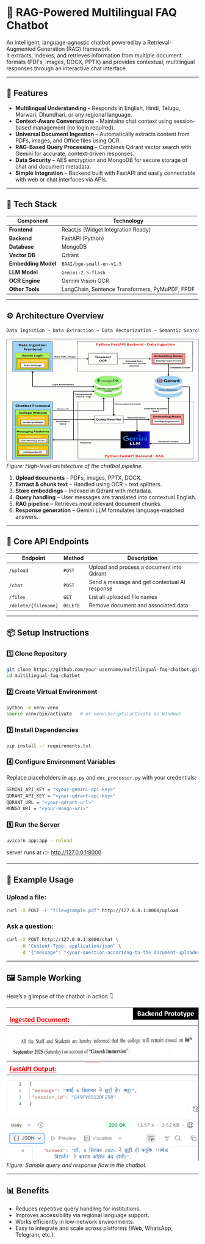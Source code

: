 # 🧠 RAG-Powered Multilingual FAQ Chatbot

An intelligent, language-agnostic chatbot powered by a Retrieval-Augmented Generation (RAG) framework.  
It extracts, indexes, and retrieves information from multiple document formats (PDFs, images, DOCX, PPTX) and provides contextual, multilingual responses through an interactive chat interface.

---

## 🚀 Features

- **Multilingual Understanding** – Responds in English, Hindi, Telugu, Marwari, Dhundhari, or any regional language.
- **Context-Aware Conversations** – Maintains chat context using session-based management (no login required).
- **Universal Document Ingestion** – Automatically extracts content from PDFs, images, and Office files using OCR.
- **RAG-Based Query Processing** – Combines Qdrant vector search with Gemini for accurate, context-driven responses.
- **Data Security** – AES encryption and MongoDB for secure storage of chat and document metadata.
- **Simple Integration** – Backend built with FastAPI and easily connectable with web or chat interfaces via APIs.

---

## 🧩 Tech Stack

| Component | Technology |
|------------|-------------|
| **Frontend** | React.js (Widget Integration Ready) |
| **Backend** | FastAPI (Python) |
| **Database** | MongoDB |
| **Vector DB** | Qdrant |
| **Embedding Model** | `BAAI/bge-small-en-v1.5` |
| **LLM Model** | `Gemini-2.5-flash` |
| **OCR Engine** | Gemini Vision OCR |
| **Other Tools** | LangChain, Sentence Transformers, PyMuPDF, FPDF |

---

## ⚙️ Architecture Overview

```bash
Data Ingestion → Data Extraction → Data Vectorization → Semantic Search → Context Retrieval → Answer Generation
```
![System Architecture](assets/architecture.png)
*Figure: High-level architecture of the chatbot pipeline.*

1. **Upload documents** – PDFs, images, PPTX, DOCX.  
2. **Extract & chunk text** – Handled using OCR + text splitters.  
3. **Store embeddings** – Indexed in Qdrant with metadata.  
4. **Query handling** – User messages are translated into contextual English.  
5. **RAG pipeline** – Retrieves most relevant document chunks.  
6. **Response generation** – Gemini LLM formulates language-matched answers.

---

## 🧠 Core API Endpoints

| Endpoint | Method | Description |
|-----------|--------|-------------|
| `/upload` | `POST` | Upload and process a document into Qdrant |
| `/chat` | `POST` | Send a message and get contextual AI response |
| `/files` | `GET` | List all uploaded file names |
| `/delete/{filename}` | `DELETE` | Remove document and associated data |

---

## 📦 Setup Instructions

### 1️⃣ Clone Repository

```bash
git clone https://github.com/your-username/multilingual-faq-chatbot.git
cd multilingual-faq-chatbot
```

### 2️⃣ Create Virtual Environment

```bash
python -m venv venv
source venv/bin/activate   # or venv\Scripts\activate on Windows
```

### 3️⃣ Install Dependencies

```bash
pip install -r requirements.txt
```

### 4️⃣ Configure Environment Variables

Replace placeholders in `app.py` and `doc_processor.py` with your credentials:

```bash
GEMINI_API_KEY = "<your-gemini-api-key>"
QDRANT_API_KEY = "<your-qdrant-api-key>"
QDRANT_URL = "<your-qdrant-url>"
MONGO_URI = "<your-mongo-uri>"
```

### 5️⃣ Run the Server

```bash
uvicorn app:app --reload
```

server runs at 👉 http://127.0.0.1:8000

---

## 🧩 Example Usage

### Upload a file:

```bash
curl -X POST -F "file=@sample.pdf" http://127.0.0.1:8000/upload
```

### Ask a question:

```bash
curl -X POST http://127.0.0.1:8000/chat \
     -H "Content-Type: application/json" \
     -d '{"message": "<your-question-accoridng-to-the document-uploaded>", "session_id": "1234"}'
```

---

## 🖼️ Sample Working

Here’s a glimpse of the chatbot in action 👇

![Chat Interface Demo](assets/demo.png)
*Figure: Sample query and response flow in the chatbot.*

---

## 📊 Benefits

- Reduces repetitive query handling for institutions.
- Improves accessibility via regional language support.
- Works efficiently in low-network environments.
- Easy to integrate and scale across platforms (Web, WhatsApp, Telegram, etc.).
